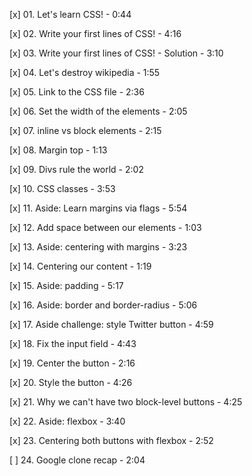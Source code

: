 [x] 01. Let's learn CSS! - 0:44

[x] 02. Write your first lines of CSS! - 4:16

[x] 03. Write your first lines of CSS! - Solution - 3:10

[x] 04. Let's destroy wikipedia - 1:55

[x] 05. Link to the CSS file - 2:36

[x] 06. Set the width of the elements - 2:05

[x] 07. inline vs block elements - 2:15

[x] 08. Margin top - 1:13

[x] 09. Divs rule the world - 2:02

[x] 10. CSS classes - 3:53

[x] 11. Aside: Learn margins via flags - 5:54

[x] 12. Add space between our elements - 1:03

[x] 13. Aside: centering with margins - 3:23

[x] 14. Centering our content - 1:19

[x] 15. Aside: padding - 5:17

[x] 16. Aside: border and border-radius - 5:06

[x] 17. Aside challenge: style Twitter button - 4:59

[x] 18. Fix the input field - 4:43

[x] 19. Center the button - 2:16

[x] 20. Style the button - 4:26

[x] 21. Why we can't have two block-level buttons - 4:25

[x] 22. Aside: flexbox - 3:40

[x] 23. Centering both buttons with flexbox - 2:52

[ ] 24. Google clone recap - 2:04
